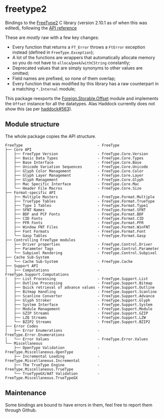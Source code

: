 # freetype2

Bindings to the [FreeType2](https://www.freetype.org/) C library (version 2.10.1 as of when this was edited),
following the [API reference](https://www.freetype.org/freetype2/docs/reference/index.html)

These are _mostly_ raw with a few key changes:
- Every function that returns a `FT_Error` throws a `FtError` exception instead
  (defined in `FreeType.Exception`);
- A lot of the functions are wrappers that automatically allocate memory
  so you do not have to `alloca`/`peek`/`withCString` constantly;
- Deprecated values that are simply synonyms to other values are omitted;
- Field names are prefixed, so none of them overlap;
- Every function that was modified by this library has a raw counterpart
  in a matching `*.Internal` module;

This package reexports the
[Foreign.Storable.Offset](https://hackage.haskell.org/package/storable-offset-0.1.0.0/docs/Foreign-Storable-Offset.html)
module and implements the `Offset` instance for all the datatypes.
Alas Haddock currently does not show this (as per [haddock#563](https://github.com/haskell/haddock/issues/563)).

## Module structure

The whole package copies the API structure.
```
FreeType                                  - FreeType
├── Core API
│   ├── FreeType Version                  - FreeType.Core.Version
│   ├── Basic Data Types                  - FreeType.Core.Types
│   ├── Base Interface                    - FreeType.Core.Base
│   ├── Unicode Variation Sequences       - FreeType.Core.Unicode 
│   ├── Glyph Color Management            - FreeType.Core.Color
│   ├── Glyph Layer Management            - FreeType.Core.Layer
│   ├── Glyph Management                  - FreeType.Core.Glyph
│   ├── Mac Specific Interface            - FreeType.Core.Mac
│   └── Header File Macros                - FreeType.Core.Size
├── Format-specific API
│   ├── Multiple Masters                  - FreeType.Format.Multiple
│   ├── TrueType Tables                   - FreeType.Format.TrueType
│   ├── Type 1 Tables                     - FreeType.Format.Type1 
│   ├── SFNT Names                        - FreeType.Format.SFNT
│   ├── BDF and PCF Fonts                 - FreeType.Format.BDF     
│   ├── CID Fonts                         - FreeType.Format.CID
│   ├── PFR Fonts                         - FreeType.Format.PFR
│   ├── Window FNT Files                  - FreeType.Format.WinFNT 
│   ├── Font Formats                      - FreeType.Format.Font
│   └── Gasp Tables                       - FreeType.Format.Gasp 
├── Controlling FreeType modules
│   ├── Driver properties                 - FreeType.Control.Driver  
│   ├── Parameter Tags                    - FreeType.Control.Parameter
│   └── Subpixel Rendering                - FreeType.Control.Subpixel 
├── Cache Sub-System
│   └── Cache Sub-System                  - FreeType.Cache 
├── Support API
│   ├── Computations                      - FreeType.Support.Computations
│   ├── List Processing                   - FreeType.Support.List
│   ├── Outline Processing                - FreeType.Support.Bitmap
│   ├── Quick retrieval of advance values - FreeType.Support.Outline     
│   ├── Bitmap Handling                   - FreeType.Support.Scanline
│   ├── Scanline Converter                - FreeType.Support.Advance
│   ├── Glyph Stroker                     - FreeType.Support.Glyph
│   ├── System Interface                  - FreeType.Support.System
│   ├── Module Management                 - FreeType.Support.Module
│   ├── GZIP Streams                      - FreeType.Support.GZIP
│   ├── LZQ Streams                       - FreeType.Support.LZW
│   └── BZIP2 Streams                     - FreeType.Support.BZIP2
├── Error Codes
│   ├── Error Enumerations                - FreeType.Error.Enumerations 
│   └── Error Values                      - FreeType.Error.Values
└── Miscellaneous
    ├── OpenType Validation               - FreeType.Miscellaneous.OpenType
    ├── Incremental Loading               - FreeType.Miscellaneous.Incremental
    ├── The TrueType Engine               - FreeType.Miscellaneous.TrueType
    └── TrueTypeGX/AAT Validation         - FreeType.Miscellaneous.TrueTypeGX
```

## Maintenance
Some bindings are bound to have errors in them, feel free to report them through Github.
